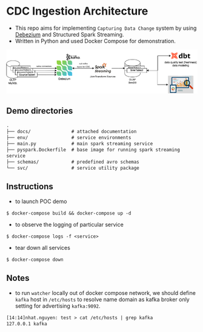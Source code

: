 # CDC Ingestion Architecture
- This repo aims for implementing `Capturing Data Change` system by using [Debezium](https://debezium.io/) and Structured Spark Streaming.
- Written in Python and used Docker Compose for demonstration.

![](./docs/CDCIngestion.png)

## Demo directories
```
.
├── docs/               # attached documentation
├── env/                # service environments
├── main.py             # main spark streaming service
├── pyspark.Dockerfile  # base image for running spark streaming service
├── schemas/            # predefined avro schemas
└── svc/                # service utility package
```

## Instructions
- to launch POC demo
```shell script
$ docker-compose build && docker-compose up -d
```

- to observe the logging of particular service
```shell script
$ docker-compose logs -f <service>
```

- tear down all services
```shell script
$ docker-compose down
```

## Notes
- to run `watcher` locally out of docker compose network, we should define `kafka` host in `/etc/hosts` to resolve name domain as kafka broker only setting for advertising `kafka:9092`.
```shell script
[14:14]nhat.nguyen: test > cat /etc/hosts | grep kafka
127.0.0.1 kafka
```

